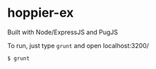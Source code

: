 # hoppier-ex

Built with Node/ExpressJS and PugJS 

To run, just type `grunt` and open localhost:3200/

```bash
$ grunt
```

